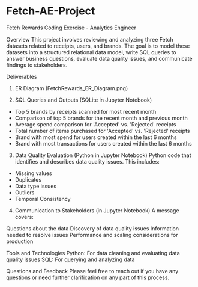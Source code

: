 # Fetch-AE-Project
 Fetch Rewards Coding Exercise - Analytics Engineer

Overview
This project involves reviewing and analyzing three Fetch datasets related to receipts, users, and brands. The goal is to model these datasets into a structured relational data model, write SQL queries to answer business questions, evaluate data quality issues, and communicate findings to stakeholders.

Deliverables
1. ER Diagram (FetchRewards_ER_Diagram.png)

2. SQL Queries and Outputs (SQLite in Jupyter Notebook)
- Top 5 brands by receipts scanned for most recent month
- Comparison of top 5 brands for the recent month and previous month
- Average spend comparison for 'Accepted' vs. 'Rejected' receipts
- Total number of items purchased for 'Accepted' vs. 'Rejected' receipts
- Brand with most spend for users created within the last 6 months
- Brand with most transactions for users created within the last 6 months

3. Data Quality Evaluation (Python in Jupyter Notebook)
Python code that identifies and describes data quality issues. This includes:
- Missing values
- Duplicates
- Data type issues
- Outliers
- Temporal Consistency

4. Communication to Stakeholders (in Jupyter Notebook)
A message covers:

Questions about the data
Discovery of data quality issues
Information needed to resolve issues
Performance and scaling considerations for production


Tools and Technologies
Python: For data cleaning and evaluating data quality issues
SQL: For querying and analyzing data


Questions and Feedback
Please feel free to reach out if you have any questions or need further clarification on any part of this process.

